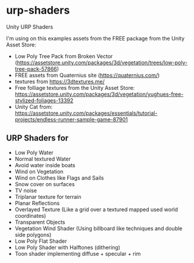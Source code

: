 # urp-shaders
 Unity URP Shaders

I'm using on this examples assets from the FREE package from the Unity Asset Store:

- Low Poly Tree Pack from Broken Vector (https://assetstore.unity.com/packages/3d/vegetation/trees/low-poly-tree-pack-57866)
- FREE assets from Quaternius site (https://quaternius.com/)
- textures from https://3dtextures.me/
- Free folliage textures from the Unity Asset Store: https://assetstore.unity.com/packages/3d/vegetation/yughues-free-stylized-foliages-13392
- Unity Cat from: https://assetstore.unity.com/packages/essentials/tutorial-projects/endless-runner-sample-game-87901

## URP Shaders for
- Low Poly Water
- Normal textured Water
- Avoid water inside boats
- Wind on Vegetation
- Wind on Clothes like Flags and Sails
- Snow cover on surfaces
- TV noise
- Triplanar texture for terrain
- Planar Reflections
- Overlayed Texture (Like a grid over a textured mapped used world coordinates)
- Transparent Objects
- Vegetation Wind Shader (Using billboard like techniques and double side polygons)
- Low Poly Flat Shader
- Low Poly Shader with Halftones (dithering)
- Toon shader implementing diffuse + specular + rim

